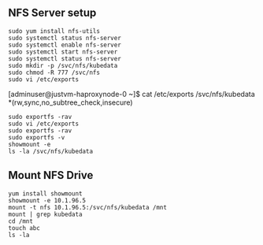 ## NFS Server setup
```
sudo yum install nfs-utils
sudo systemctl status nfs-server
sudo systemctl enable nfs-server
sudo systemctl start nfs-server
sudo systemctl status nfs-server
sudo mkdir -p /svc/nfs/kubedata
sudo chmod -R 777 /svc/nfs
sudo vi /etc/exports
```
[adminuser@justvm-haproxynode-0 ~]$ cat /etc/exports
/svc/nfs/kubedata       *(rw,sync,no_subtree_check,insecure)
```
sudo exportfs -rav
sudo vi /etc/exports
sudo exportfs -rav
sudo exportfs -v
showmount -e
ls -la /svc/nfs/kubedata
```

## Mount NFS Drive
```
yum install showmount
showmount -e 10.1.96.5
mount -t nfs 10.1.96.5:/svc/nfs/kubedata /mnt
mount | grep kubedata
cd /mnt
touch abc
ls -la
```
